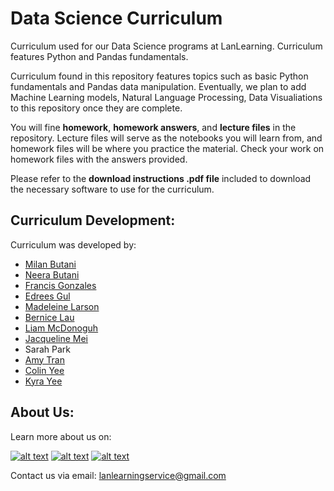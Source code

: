 # Data Science Curriculum
Curriculum used for our Data Science programs at LanLearning. Curriculum features Python and Pandas fundamentals.

Curriculum found in this repository features topics such as basic Python fundamentals and Pandas data manipulation. Eventually, we plan to add Machine Learning models, Natural Language Processing, Data Visualiations to this repository once they are complete.

You will fine **homework**, **homework answers**, and **lecture files** in the repository. Lecture files will serve as the notebooks you will learn from, and homework files will be where you practice the material. Check your work on homework files with the answers provided.

Please refer to the **download instructions .pdf file** included to download the necessary software to use for the curriculum.

## Curriculum Development:
Curriculum was developed by:
* [Milan Butani](https://www.linkedin.com/in/milanbutani/) 
* [Neera Butani](https://www.linkedin.com/in/neera-butani-9019891b1/)
* [Francis Gonzales](https://www.linkedin.com/in/francis--gonzales/)
* [Edrees Gul](https://www.linkedin.com/in/edreesgul/)
* [Madeleine Larson](https://www.linkedin.com/in/madeleine-larson/)
* [Bernice Lau](https://www.linkedin.com/in/bernicelau430/)
* [Liam McDonoguh](https://www.linkedin.com/in/liammmcdonough/)
* [Jacqueline Mei](https://www.linkedin.com/in/jacqueline-mei-9140401aa/)
* Sarah Park
* [Amy Tran](https://www.linkedin.com/in/amytran2303/)
* [Colin Yee](https://www.linkedin.com/in/colin-yee-b724141ab/)
* [Kyra Yee](https://www.linkedin.com/in/kyrayee/)


## About Us: 
Learn more about us on:
<!-- Please don't remove this: Grab your social icons from https://github.com/carlsednaoui/gitsocial -->

<!-- display the social media buttons in your README -->

[![alt text][1.2]][1]
[![alt text][2.2]][2]
[![alt text][3.2]][3]


<!-- links to social media icons -->
<!-- no need to change these -->

<!-- icons with padding -->

[1.1]: http://i.imgur.com/tXSoThF.png (twitter icon with padding)
[2.1]: http://i.imgur.com/P3YfQoD.png (facebook icon with padding)
[3.1]: http://i.imgur.com/yCsTjba.png (google plus icon with padding)

<!-- icons without padding -->

[1.2]: https://img.icons8.com/color/48/000000/linkedin.png
[2.2]: https://img.icons8.com/fluent/48/000000/instagram-new.png
[3.2]: https://img.icons8.com/color/48/000000/youtube-squared.png


<!-- links to your social media accounts -->
<!-- update these accordingly -->

[1]: https://www.linkedin.com/company/lanlearning/
[2]: http://www.instagram.com/lanlearning
[3]: https://www.youtube.com/channel/UC5_yxU9pz4ka7xITJMxO5WA



<!-- Please don't remove this: Grab your social icons from https://github.com/carlsednaoui/gitsocial -->

Contact us via email: lanlearningservice@gmail.com
